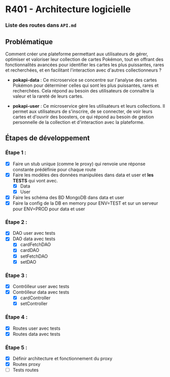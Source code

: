 # R401 - Architecture logicielle

### Liste des routes dans `API.md` 

## Problématique

Comment créer une plateforme permettant aux utilisateurs de gérer, optimiser et valoriser leur collection de cartes Pokémon, tout en offrant des fonctionnalités avancées pour identifier les cartes les plus puissantes, rares et recherchées, et en facilitant l'interaction avec d'autres collectionneurs ?

* **pokapi-data** : Ce microservice se concentre sur l'analyse des cartes Pokémon pour déterminer celles qui sont les plus puissantes, rares et recherchées. Cela répond au besoin des utilisateurs de connaître la valeur et la rareté de leurs cartes.

* **pokapi-user** : Ce microservice gère les utilisateurs et leurs collections. Il permet aux utilisateurs de s'inscrire, de se connecter, de voir leurs cartes et d'ouvrir des boosters, ce qui répond au besoin de gestion personnelle de la collection et d'interaction avec la plateforme.

## Étapes de développement

### Étape 1 :

- [x] Faire un stub unique (comme le proxy) qui renvoie une réponse constante prédéfinie pour chaque route
- [x] Faire les modèles des données manipulées dans data et user et **les TESTS** qui vont avec.
	- [x] Data
	- [x] User 
- [x] Faire les schéma des BD MongoDB dans data et user
- [x] Faire la config de la DB en memory pour ENV=TEST et sur un serveur pour ENV=PROD pour data et user

### Étape 2 : 

- [x] DAO user avec tests
- [x] DAO data avec tests
	- [x] cardFetchDAO
	- [x] cardDAO
	- [x] setFetchDAO
	- [x] setDAO

### Étape 3 : 

- [x] Contrôlleur user avec tests
- [x] Contrôlleur data avec tests
	- [x] cardController
	- [x] setController

### Étape 4 : 

- [x] Routes user avec tests
- [x] Routes data avec tests 

### Étape 5 : 

- [x] Définir architecture et fonctionnement du proxy
- [x] Routes proxy
- [ ] Tests routes
